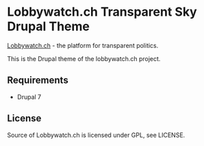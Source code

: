 Lobbywatch.ch Transparent Sky Drupal Theme
==========================================

[Lobbywatch.ch](http://lobbywatch.ch) - the platform for transparent politics.

This is the Drupal theme of the lobbywatch.ch project.

## Requirements

* Drupal 7

## License

Source of Lobbywatch.ch is licensed under GPL, see LICENSE.
